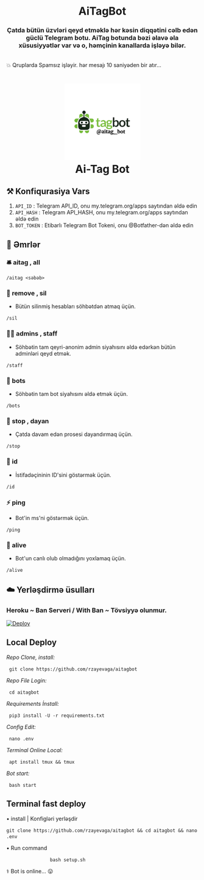 <h1 align= center>AiTagBot</h1>
<h3 align = center>Çatda bütün üzvləri qeyd etməklə hər kəsin diqqətini cəlb edən güclü Telegram botu.
 AiTag botunda bəzi əlavə əla xüsusiyyətlər var və o, həmçinin kanallarda işləyə bilər. </h3>
    
<br>💥 Qruplarda Spamsız işləyir. hər mesajı 10 saniyəden bir atır...</br>


<h1 align="center">
    <img src="assets/aitagbot_remove_bg.png" alt="AiTag Bot logo" width="200">
    <br>
       Ai-Tag Bot
</h1>

    
## ⚒ Konfiqurasiya Vars

1. `API_ID` : Telegram API_ID, onu my.telegram.org/apps saytından əldə edin
2. `API_HASH` : Telegram API_HASH, onu my.telegram.org/apps saytından əldə edin
3. `BOT_TOKEN` : Etibarlı Telegram Bot Tokeni, onu @Botfather-dən əldə edin


## 📄 Əmrlər

### 🛎 aitag , all


```
/aitag <səbəb>    
```
    
### 👻 remove , sil

- Bütün silinmiş hesabları söhbətdən atmaq üçün.

```
/sil   
```

### 👮🏻 admins , staff

- Söhbətin tam qeyri-anonim admin siyahısını əldə edərkən bütün adminləri qeyd etmək.

```
/staff
```

### 👾 bots 

- Söhbətin tam bot siyahısını əldə etmək üçün.

```
/bots 
```

### 🛑 stop , dayan

- Çatda davam edən prosesi dayandırmaq üçün.

 ```
/stop   
```

### 🔎 id

- İstifadəçininin ID'sini göstərmək üçün.

 ```
/id
```

### ⚡ ping

- Bot'in ms'ni göstərmək üçün.

 ```
/ping
```

### 🔮 alive 

- Bot'un canlı olub olmadığını yoxlamaq üçün.

 ```
/alive
```
 
## ☁️ Yerləşdirmə üsulları

### Heroku ~ Ban Serveri / With Ban ~  Tövsiyyə olunmur.

[![Deploy](https://www.herokucdn.com/deploy/button.svg)](https://heroku.com/deploy?template=https://github.com/rzayevaga/aitagbot)

## Local Deploy



*Repo Clone, install:*
   
     git clone https://github.com/rzayevaga/aitagbot


*Repo File Login:*

     cd aitagbot

*Requirements İnstall:*

     pip3 install -U -r requirements.txt


*Config Edit:*

     nano .env
 

*Terminal Online Local:*

     apt install tmux && tmux

     
*Bot start:*

     bash start
 


## Terminal fast deploy


 • install | Konfigləri yerləşdir
   
    git clone https://github.com/rzayevaga/aitagbot && cd aitagbot && nano .env 

  
 • Run command
                    
                    bash setup.sh



⚕ Bot is online... 😛
